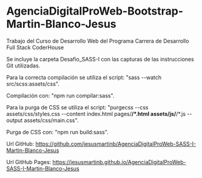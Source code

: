 # AgenciaDigitalProWeb-Bootstrap-Martin-Blanco-Jesus
Trabajo del Curso de Desarrollo Web del Programa Carrera de Desarrollo Full Stack CoderHouse

Se incluye la carpeta Desafio_SASS-I con las capturas de las instrucciones Git utilizadas.

Para la correcta compilación se utiliza el script: 
	"sass --watch src/scss:assets/css".

Compilación con: 
	"npm run compilar:sass".

Para la purga de CSS se utiliza el script: 
	"purgecss --css assets/css/styles.css --content index.html pages/**/*.html assets/js/**/*.js --output assets/css/main.css".

Purga de CSS con: 
"npm run build:sass".

Url GitHub: https://github.com/jesusmartinb/AgenciaDigitalProWeb-SASS-I-Martin-Blanco-Jesus

Url GitHub Pages: https://jesusmartinb.github.io/AgenciaDigitalProWeb-SASS-I-Martin-Blanco-Jesus
